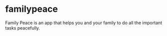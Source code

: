 # familypeace
Family Peace is an app that helps you and your family to do all the important tasks peacefully.
